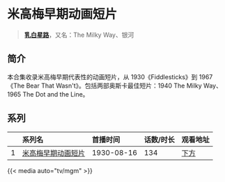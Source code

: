 # 米高梅早期动画短片


> <u>**[乳白星路](https://bgm.tv/subject/132364)**</u>，又名：The Milky Way、银河

## 简介

本合集收录米高梅早期代表性的动画短片，从 1930《Fiddlesticks》到 1967《The Bear That Wasn't》。包括两部奥斯卡最佳短片：1940 The Milky Way、1965 The Dot and the Line。





## 系列

|     |   系列名   |   首播时间  | 话数/时长  | 观看地址 |
|:---  |:------    |:----      |:---       |:---  |
| 1 |[米高梅早期动画短片](https://bgm.tv/subject/132364)| 1930-08-16 | 134 | [下方](#id-1)  |


{{< media auto="tv/mgm" >}}
